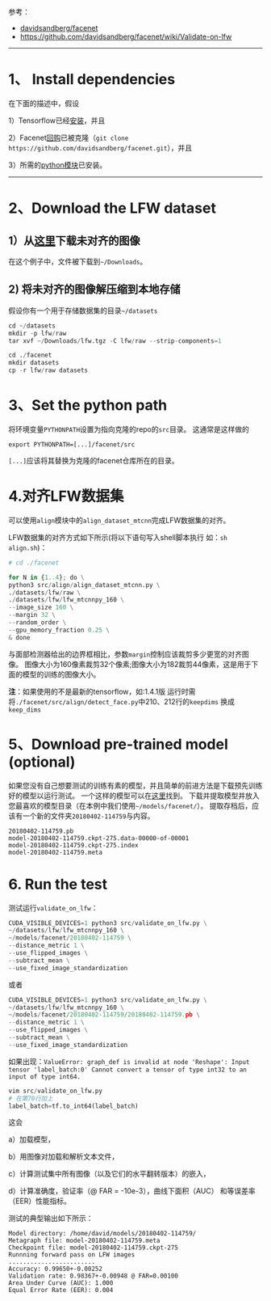 
参考：

- [davidsandberg/facenet](https://github.com/davidsandberg/facenet)
- https://github.com/davidsandberg/facenet/wiki/Validate-on-lfw

----------
# 1、 Install dependencies

在下面的描述中，假设

1）Tensorflow已经[安装](https://github.com/davidsandberg/facenet/wiki#1-install-tensorflow)，并且

2）Facenet[回购](https://github.com/davidsandberg/facenet)已被克隆（`git clone https://github.com/davidsandberg/facenet.git`），并且

3）所需的[python模块](https://github.com/davidsandberg/facenet/blob/master/requirements.txt)已安装。

--------
# 2、Download the LFW dataset
## 1）从[这里](vis-www.cs.umass.edu/lfw/lfw.tgz)下载未对齐的图像
在这个例子中，文件被下载到`~/Downloads`。
## 2) 将未对齐的图像解压缩到本地存储
假设你有一个用于存储数据集的目录`~/datasets`

```python
cd ~/datasets
mkdir -p lfw/raw
tar xvf ~/Downloads/lfw.tgz -C lfw/raw --strip-components=1

cd ./facenet
mkdir datasets
cp -r lfw/raw datasets
```
# 3、Set the python path
将环境变量`PYTHONPATH`设置为指向克隆的repo的`src`目录。 这通常是这样做的

```
export PYTHONPATH=[...]/facenet/src
```
`[...]`应该将其替换为克隆的facenet仓库所在的目录。

# 4.对齐LFW数据集
可以使用`align`模块中的`align_dataset_mtcnn`完成LFW数据集的对齐。

LFW数据集的对齐方式如下所示(将以下语句写入shell脚本执行 如：`sh align.sh`)：

```python
# cd ./facenet

for N in {1..4}; do \
python3 src/align/align_dataset_mtcnn.py \
./datasets/lfw/raw \
./datasets/lfw/lfw_mtcnnpy_160 \
--image_size 160 \
--margin 32 \
--random_order \
--gpu_memory_fraction 0.25 \
& done
```
与面部检测器给出的边界框相比，参数`margin`控制应该裁剪多少更宽的对齐图像。 图像大小为160像素裁剪32个像素;图像大小为182裁剪44像素，这是用于下面的模型的训练的图像大小。

**注**：如果使用的不是最新的tensorflow，如:1.4.1版 运行时需将`./facenet/src/align/detect_face.py`中210、212行的`keepdims` 换成`keep_dims` 


# 5、Download pre-trained model (optional)
如果您没有自己想要测试的训练有素的模型，并且简单的前进方法是下载预先训练好的模型以运行测试。 一个这样的模型可以在[这里](https://drive.google.com/open?id=1EXPBSXwTaqrSC0OhUdXNmKSh9qJUQ55-)找到。 下载并提取模型并放入您最喜欢的模型目录（在本例中我们使用`~/models/facenet/`）。 提取存档后，应该有一个新的文件夹`20180402-114759`与内容。

```
20180402-114759.pb
model-20180402-114759.ckpt-275.data-00000-of-00001
model-20180402-114759.ckpt-275.index
model-20180402-114759.meta
```
# 6. Run the test
测试运行`validate_on_lfw`：

```python
CUDA_VISIBLE_DEVICES=1 python3 src/validate_on_lfw.py \
~/datasets/lfw/lfw_mtcnnpy_160 \
~/models/facenet/20180402-114759 \
--distance_metric 1 \
--use_flipped_images \
--subtract_mean \
--use_fixed_image_standardization
```
或者

```python
CUDA_VISIBLE_DEVICES=1 python3 src/validate_on_lfw.py \
~/datasets/lfw/lfw_mtcnnpy_160 \
~/models/facenet/20180402-114759/20180402-114759.pb \
--distance_metric 1 \
--use_flipped_images \
--subtract_mean \
--use_fixed_image_standardization
```


如果出现：`ValueError: graph_def is invalid at node 'Reshape': Input tensor 'label_batch:0' Cannot convert a tensor of type int32 to an input of type int64.`
```python
vim src/validate_on_lfw.py
# 在第70行加上
label_batch=tf.to_int64(label_batch)
```

这会

a）加载模型，

b）用图像对加载和解析文本文件，

c）计算测试集中所有图像（以及它们的水平翻转版本）的嵌入，

d）计算准确度，验证率（@ FAR = -10e-3），曲线下面积（AUC）
和等误差率（EER）性能指标。

测试的典型输出如下所示：

```
Model directory: /home/david/models/20180402-114759/
Metagraph file: model-20180402-114759.meta
Checkpoint file: model-20180402-114759.ckpt-275
Runnning forward pass on LFW images
........................
Accuracy: 0.99650+-0.00252
Validation rate: 0.98367+-0.00948 @ FAR=0.00100
Area Under Curve (AUC): 1.000
Equal Error Rate (EER): 0.004
```
